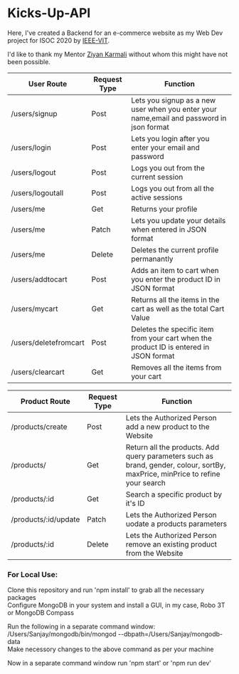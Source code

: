 # Kicks-Up-API

Here, I've created a Backend for an e-commerce website as my Web Dev project for ISOC 2020 by [IEEE-VIT](https://www.ieeevit.org ).

I'd like to thank my Mentor [Ziyan Karmali](https://github.com/ZiyanK ) without whom this might have not been possible.


User Route  | Request Type | Function
------------- | -------------|---------
/users/signup  | Post | Lets you signup as a new user when you enter your name,email and password in json format
/users/login  | Post | Lets you login after you enter your email and password
/users/logout | Post | Logs you out from the current session
/users/logoutall | Post | Logs you out from all the active sessions
/users/me | Get | Returns your profile
/users/me | Patch | Lets you update your details when entered in JSON format
/users/me | Delete | Deletes the current profile permanantly
/users/addtocart | Post | Adds an item to cart when you enter the product ID in JSON format
/users/mycart | Get | Returns all the items in the cart as well as the total Cart Value
/users/deletefromcart | Post | Deletes the specific item from your cart when the product ID is entered in JSON format
/users/clearcart | Get | Removes all the items from your cart

Product Route | Request Type | Function
------------- | -------------|---------
/products/create | Post | Lets the Authorized Person add a new product to the Website
/products/ | Get | Return all the products. Add query parameters such as brand, gender, colour, sortBy, maxPrice, minPrice to refine your search
/products/:id | Get | Search a specific product by it's ID
/products/:id/update | Patch | Lets the Authorized Person uodate a products parameters
/products/:id | Delete | Lets the Authorized Person remove an existing product from the Website

### For Local Use: ###

Clone this repository and run 'npm install' to grab all the necessary packages\
Configure MongoDB in your system and install a GUI, in my case, Robo 3T or MongoDB Compass

Run the following in a separate command window:\
/Users/Sanjay/mongodb/bin/mongod --dbpath=/Users/Sanjay/mongodb-data\
Make necessory changes to the above command as per your machine

Now in a separate command window run 'npm start' or 'npm run dev'
